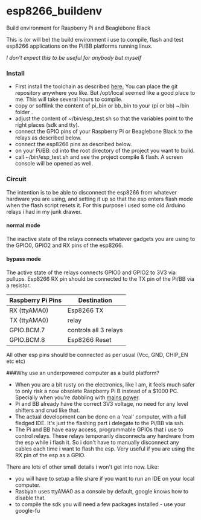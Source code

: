 # esp8266_buildenv
Build environment for Raspberry Pi and Beaglebone Black

This is (or will be) the build environment i use to compile, flash and test esp8266 applications on the Pi/BB platforms running linux.


*I don't expect this to be useful for anybody but myself*


### Install
* First install the toolchain as described [here.](http://www.esp8266.com/wiki/doku.php?id=toolchain)
You can place the git repository anywhere you like. But /opt/local seemed like a good place to me.
This will take several hours to compile.
* copy or softlink the content of pi_bin or bb_bin to your (pi or bb) ~/bin folder .
* adjust the content of ~/bin/esp_test.sh so that the variables point to the right places (sdk and tty).
* connect the GPIO pins of your Raspberry Pi or Beaglebone Black to the relays as described below.
* connect the esp8266 pins as described below.
* on your Pi/BB: cd into the root directory of the project you want to build.
* call ~/bin/esp_test.sh and see the project compile & flash. A screen console will be opened as well.

### Circuit
The intention is to be able to disconnect the esp8266 from whatever hardware you are using, and setting it up so that the esp enters flash mode when the flash script resets it. For this purpose i used some old Arduino relays i had in my junk drawer.

#### normal mode
The inactive state of the relays connects whatever gadgets you are using to the GPIO0, GPIO2 and RX pins of the esp8266.

#### bypass mode
The active state of the relays connects GPIO0 and GPIO2 to 3V3 via pullups. Esp8266 RX pin should be connected to the TX pin of the Pi/BB via a resistor.

Raspberry Pi Pins| Destination
----------------|-------------
RX (ttyAMA0)    | Esp8266 TX
TX (ttyAMA0)    | relay
GPIO.BCM.7      | controls all 3 relays
GPIO.BCM.8      | Esp8266 Reset

All other esp pins should be connected as per usual (Vcc, GND, CHIP_EN etc etc)


###Why use an underpowered computer as a build platform?
* When you are a bit rusty on the electronics, like I am, it feels much safer to only risk a now obsolete Raspberry Pi B instead of a $1000 PC. Specially when you're dabbling with [mains power](https://github.com/eadf/esp8266_bitseq).
* Pi and BB already have the correct 3V3 voltage, no need for any level shifters and crud like that.
* The actual development can be done on a 'real' computer, with a full fledged IDE. It's just the flashing part i delegate to the Pi/BB via ssh.
* The Pi and BB have easy access, programmable GPIOs that i use to control relays. These relays temporarily disconnects any hardware from the esp while i flash it. So i don't have to manually disconnect any cables each time i want to flash the esp. Very useful if you are using the RX pin of the esp as a GPIO.

There are lots of other small details i won't get into now. Like:
* you will have to setup a file share if you want to run an IDE on your local computer. 
* Rasbyan uses ttyAMA0 as a console by default, google knows how to disable that.
* to compile the sdk you will need a few packages installed - use your google-fu
